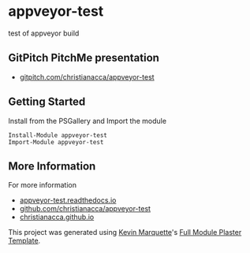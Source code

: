 # appveyor-test

test of appveyor build

## GitPitch PitchMe presentation

* [gitpitch.com/christianacca/appveyor-test](https://gitpitch.com/christianacca/appveyor-test)

## Getting Started

Install from the PSGallery and Import the module

    Install-Module appveyor-test
    Import-Module appveyor-test


## More Information

For more information

* [appveyor-test.readthedocs.io](http://appveyor-test.readthedocs.io)
* [github.com/christianacca/appveyor-test](https://github.com/christianacca/appveyor-test)
* [christianacca.github.io](https://christianacca.github.io)


This project was generated using [Kevin Marquette](http://kevinmarquette.github.io)'s [Full Module Plaster Template](https://github.com/KevinMarquette/PlasterTemplates/tree/master/FullModuleTemplate).
